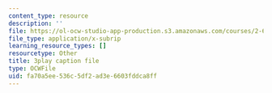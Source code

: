 ```yaml
---
content_type: resource
description: ''
file: https://ol-ocw-studio-app-production.s3.amazonaws.com/courses/2-627-fundamentals-of-photovoltaics-fall-2013/fa70a5ee536c5df2ad3e6603fddca8ff_iJ_lDszxGDw.vtt
file_type: application/x-subrip
learning_resource_types: []
resourcetype: Other
title: 3play caption file
type: OCWFile
uid: fa70a5ee-536c-5df2-ad3e-6603fddca8ff
---
```

